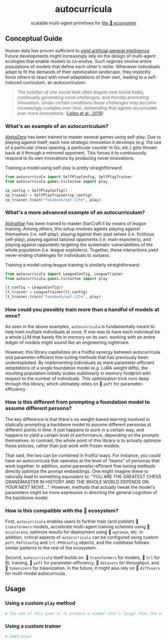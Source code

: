 <div align="center">
    <h1 align="center">autocurricula</h1>
    <p>scalable multi-agent primitives for <a href="https://huggingface.co">the 🤗 ecosystem</a></p>
</div>

## Conceptual Guide

Human data has proven sufficient to <a href="https://www.noemamag.com/artificial-general-intelligence-is-already-here/">yield artificial general intelligence</a>. Future developments might increasingly rely on the design of multi-agent ecologies that enable models to co-evolve. Such regimes involve entire populations of models that define each other's niche. Whenever individuals adapt to fit the demands of their optimization landscape, they implicitly force others to react with novel adaptations of their own, leading to a self-induced curriculum, an _autocurriculum_.

> _The solution of one social task often begets new social tasks, continually generating novel challenges, and thereby promoting innovation. Under certain conditions these challenges may become increasingly complex over time, demanding that agents accumulate ever more innovations._ ([Leibo et al., 2019](https://www.deepmind.com/publications/autocurricula-and-the-emergence-of-innovation-from-social-interaction-a-manifesto-for-multi-agent-intelligence-research))

### What's an example of an autocurriculum?

[AlphaZero](https://www.deepmind.com/blog/alphazero-shedding-new-light-on-chess-shogi-and-go) has been trained to master several games using self-play. Due to playing against itself, each new strategic innovation it develops (e.g. the use of a particular chess opening, a particular counter in Go, etc.) gets thrown back at it through a mirrored opponent. This forces it to continuously respond to its own innovations by producing novel innovations.

Training a model using self-play is pretty straightforward:

```python
from autocurricula import SelfPlayConfig, SelfPlayTrainer
from autocurricula.games.tictactoe import play

sp_config = SelfPlayConfig()
sp_trainer = SelfPlayTrainer(sp_config)
sp_trainer.train("facebook/opt-125m", play)
```

### What's a more advanced example of an autocurriculum?

[AlphaStar](https://www.deepmind.com/blog/alphastar-grandmaster-level-in-starcraft-ii-using-multi-agent-reinforcement-learning) has been trained to master StarCraft II by means of league training. Among others, this setup involves agents playing against themselves (i.e. self-play), playing against their past selves (i.e. fictitious self-play), playing against tailored opponents (i.e. main exploiters), and playing against opponents targeting the systematic vulnerabilities of the whole population (i.e. league exploiters). Together, these interactions yield never-ending challenges for individuals to surpass.

Training a model using league training is similarly straightforward:

```python
from autocurricula import LeagueConfig, LeagueTrainer
from autocurricula.games.tictactoe import play

lt_config = LeagueConfig()
lt_trainer = LeagueTrainer(lt_config)
lt_trainer.train("facebook/opt-125m", play)
```

### How could you possibly train more than a handful of models at once?

As seen in the above examples, `autocurricula` is fundamentally meant to help train multiple individuals at once. If one was to have each individual be a whole LLM that barely fits in memory on its own, working with an entire ledger of models might sound like an engineering nightmare.

However, this library capitalizes on a fruitful synergy between autocurricula and parameter-efficient fine-tuning methods that has previously been underexploited. By implementing individuals as mere parameter-efficient _adaptations_ of a single foundation model (e.g. LoRA weight diffs), the resulting population initially scales sublinearly in memory footprint with respect to the number of individuals. This optimization trick runs deep through this library, which ultimately relies on 🤗 `peft` for parameter-efficiency.

### How is this different from prompting a foundation model to assume different persona?

The key difference is that there's no weight-based learning involved in statically prompting a backbone model to assume different personas at different points in time. It just happens to work in a certain way, and happens to yield a certain level of performance, depending on the prompts themselves. In contrast, the whole point of this library is to actually optimize these policies, rather than just work with frozen models.

That said, the two can be combined in fruitful ways. For instance, you could have an autocurricula that operates at the level of "teams" of personas that work together. In addition, some parameter-efficient fine-tuning methods directly optimize the prompt embeddings. One might imagine these to naturally lead to something equivalent to: "YOU ARE THE GREATEST CHESS GRANDMASTER IN HISTORY AND THE WHOLE WORLD DEPENDS ON YOUR NEXT MOVE...". However, methods that actually tweak the model's parameters might be more expressive in directing the general cognition of the backbone model.

### How is this compatible with the 🤗 ecosystem?

First, `autocurricula` enables users to further train (and publish) 🤗 `transformers` models, accelerate multi-agent training schemes using 🤗 `accelerate`, optimize results for deployment using 🤗 `optimum`, etc. In addition, critical aspects of `autocurricula` can be configured using custom `peft.PeftConfig` and `trl.PPOConfig` objects, and the codebase follows similar patterns to the rest of the ecosystem.

Second, `autocurricula` itself builds on: 🤗 `transformers` for models, 🤗 `trl` for RL training, 🤗 `peft` for parameter-efficiency, 🤗 `datasets` for throughput, and 🤗 `tokenizers` for tokenization. In the future, it might also rely on 🤗 `diffusers` for multi-modal autocurricula.

## Usage

### Using a custom `play` method

```python
# The aim of this game is to produce a number that's larger than the one issued by the opponent.
```

### Using a custom trainer

```python
# GANTrainer
```

